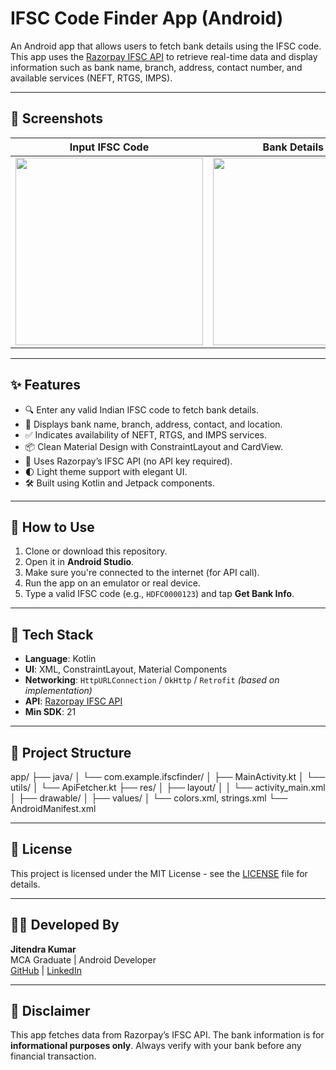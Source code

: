 # IFSC Code Finder App (Android)

An Android app that allows users to fetch bank details using the IFSC code. This app uses the [Razorpay IFSC API](https://ifsc.razorpay.com/) to retrieve real-time data and display information such as bank name, branch, address, contact number, and available services (NEFT, RTGS, IMPS).

---

## 📱 Screenshots

| Input IFSC Code | Bank Details View |
|-----------------|-------------------|
| <img src="https://github.com/user-attachments/assets/a960df56-e3ba-4ced-ba18-afe72995f2c4" width="300"/> | <img src="https://github.com/user-attachments/assets/585fd351-d647-449d-830d-69021527b035" width="300"/> |

---

## ✨ Features

- 🔍 Enter any valid Indian IFSC code to fetch bank details.
- 📄 Displays bank name, branch, address, contact, and location.
- ✅ Indicates availability of NEFT, RTGS, and IMPS services.
- 📦 Clean Material Design with ConstraintLayout and CardView.
- 📶 Uses Razorpay’s IFSC API (no API key required).
- 🌓 Light theme support with elegant UI.
- 🛠 Built using Kotlin and Jetpack components.

---

## 🚀 How to Use

1. Clone or download this repository.
2. Open it in **Android Studio**.
3. Make sure you're connected to the internet (for API call).
4. Run the app on an emulator or real device.
5. Type a valid IFSC code (e.g., `HDFC0000123`) and tap **Get Bank Info**.

---

## 🔧 Tech Stack

- **Language**: Kotlin
- **UI**: XML, ConstraintLayout, Material Components
- **Networking**: `HttpURLConnection` / `OkHttp` / `Retrofit` *(based on implementation)*
- **API**: [Razorpay IFSC API](https://ifsc.razorpay.com/)
- **Min SDK**: 21

---

## 📁 Project Structure

app/
├── java/
│ └── com.example.ifscfinder/
│ ├── MainActivity.kt
│ └── utils/
│ └── ApiFetcher.kt
├── res/
│ ├── layout/
│ │ └── activity_main.xml
│ ├── drawable/
│ ├── values/
│ └── colors.xml, strings.xml
└── AndroidManifest.xml


---

## 📜 License

This project is licensed under the MIT License - see the [LICENSE](LICENSE) file for details.

---

## 👨‍💻 Developed By

**Jitendra Kumar**  
MCA Graduate | Android Developer  
[GitHub](https://github.com/jitendrakumar07) | [LinkedIn](https://www.linkedin.com/in/jitendrakumar77/)

---

## 📝 Disclaimer

This app fetches data from Razorpay’s IFSC API. The bank information is for **informational purposes only**. Always verify with your bank before any financial transaction.
